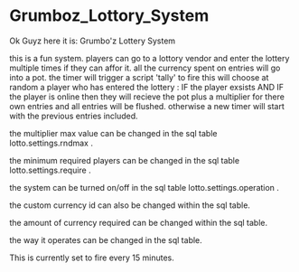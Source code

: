 Grumboz_Lottory_System
====================

Ok Guyz here it is:
Grumbo'z Lottery System

this is a fun system.
players can go to a lottory vendor and enter the lottery multiple times if they can affor it.
all the currency spent on entries will go into a pot.
the timer will trigger a script 'tally' to fire
this will choose at random a player who has entered the lottery :
  IF the player exsists AND IF the player is online then they will recieve the pot plus a multiplier for there own entries and all entries will be flushed. otherwise a new timer will start with the previous entries included.

the multiplier max value can be changed in the sql table lotto.settings.rndmax .

the minimum required players can be changed in the sql table lotto.settings.require .

the system can be turned on/off in the sql table lotto.settings.operation .

the custom currency id can also be changed within the sql table.

the amount of currency required can be changed within the sql table.

the way it operates can be changed in the sql table.

This is currently set to fire every 15 minutes.
